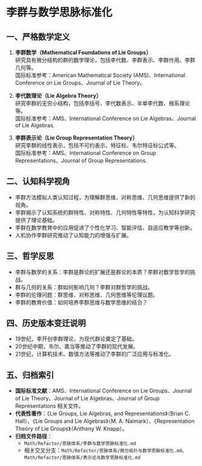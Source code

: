 # 李群与数学思脉标准化

## 一、严格数学定义

1. **李群数学（Mathematical Foundations of Lie Groups）**  
   研究具有微分结构的群的数学理论，包括李代数、李群表示、李群作用、李群几何等。  
   国际标准参考：American Mathematical Society (AMS)、International Conference on Lie Groups、Journal of Lie Theory。

2. **李代数理论（Lie Algebra Theory）**  
   研究李群的无穷小结构，包括李括号、李代数表示、半单李代数、根系理论等。  
   国际标准参考：AMS、International Conference on Lie Algebras、Journal of Lie Algebras.

3. **李群表示论（Lie Group Representation Theory）**  
   研究李群的线性表示，包括不可约表示、特征标、韦尔特征标公式等。  
   国际标准参考：AMS、International Conference on Group Representations、Journal of Group Representations.

## 二、认知科学视角

- 李群方法模拟人类认知过程，为理解群思维、对称思维、几何思维提供了新的视角。
- 李群揭示了认知系统的群特性、对称特性、几何特性等特性，为认知科学研究提供了理论基础。
- 李群在数学教育中的应用促进了个性化学习、智能评估、自适应教学等创新。
- 人机协作李群研究推动了认知能力的增强与扩展。

## 三、哲学反思

- 李群与数学的关系：李群是群论的扩展还是群论的本质？李群对数学哲学的挑战。
- 群与几何的关系：群如何影响几何？李群对群哲学的挑战。
- 李群的伦理问题：群思维、对称思维、几何思维等伦理议题。
- 李群的教育价值：如何培养李群思维与数学思维的结合？

## 四、历史版本变迁说明

- 19世纪，李开创李群理论，为现代群论奠定了基础。
- 20世纪中期，韦尔、嘉当等推动了李群的现代发展。
- 21世纪，计算机技术、数值方法等推动了李群的广泛应用与标准化。

## 五、归档索引

- **国际标准文献**：AMS、International Conference on Lie Groups、Journal of Lie Theory、Journal of Lie Algebras、Journal of Group Representations 相关文件。
- **代表性著作**：《Lie Groups, Lie Algebras, and Representations》（Brian C. Hall）、《Lie Groups and Lie Algebras》（M. A. Naimark）、《Representation Theory of Lie Groups》（Anthony W. Knapp）。
- **归档文件路径**：  
  - `Math/Refactor/思脉体系/李群与数学思脉标准化.md`  
  - 相关交叉分支：`Math/Refactor/思脉体系/微分拓扑与数学思脉标准化.md`、`Math/Refactor/思脉体系/表示论与数学思脉标准化.md`
